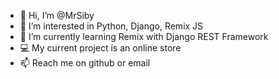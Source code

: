 - 👋 Hi, I’m @MrSiby
- 👀 I’m interested in Python, Django, Remix JS
- 🌱 I’m currently learning Remix with Django REST Framework
- 💻 My current project is an online store
- 📫 Reach me on github or email

<!---
MrSiby/MrSiby is a ✨ special ✨ repository because its `README.md` (this file) appears on your GitHub profile.
You can click the Preview link to take a look at your changes.
--->
